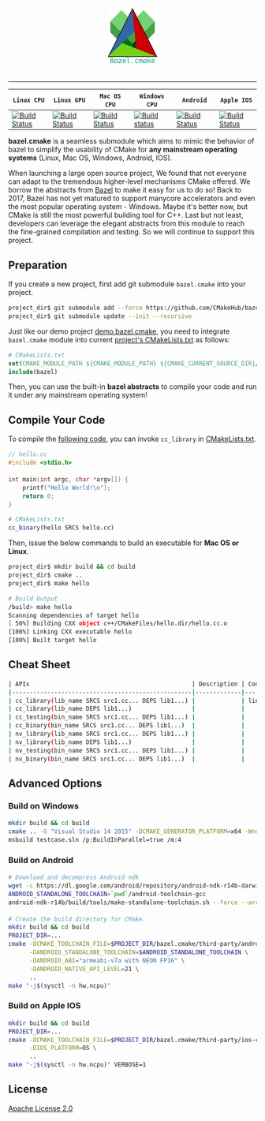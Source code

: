 <div align="center">
    <img src="https://raw.githubusercontent.com/CMakeHub/bazaar/master/logo-name.png" width="20%"><br><br>
</div>

-----------------

<center>

| **`Linux CPU`** | **`Linux GPU`** | **`Mac OS CPU`** | **`Windows CPU`** | **`Android`** | **`Apple IOS`** |
|-----------------|---------------------|------------------|-------------------|---------------|---------------|
| [![Build Status](https://travis-ci.com/CMakeHub/demo.bazel.cmake.svg?branch=master)](https://travis-ci.com/CMakeHub/demo.bazel.cmake)            |  [![Build Status](https://travis-ci.com/CMakeHub/demo.bazel.cmake.svg?branch=master)](https://travis-ci.com/CMakeHub/demo.bazel.cmake)                   | [![Build Status](https://travis-ci.com/CMakeHub/demo.bazel.cmake.svg?branch=master)](https://travis-ci.com/CMakeHub/demo.bazel.cmake)                 |   [![Build status](https://ci.appveyor.com/api/projects/status/2leddlgpdfsmqmca?svg=true)](https://ci.appveyor.com/project/gangliao/demo-bazel-cmake)       |     [![Build Status](https://travis-ci.com/CMakeHub/demo.bazel.cmake.svg?branch=master)](https://travis-ci.com/CMakeHub/demo.bazel.cmake)          |           [![Build Status](https://travis-ci.com/CMakeHub/demo.bazel.cmake.svg?branch=master)](https://travis-ci.com/CMakeHub/demo.bazel.cmake)          |

</center>

**bazel.cmake** is a seamless submodule which aims to mimic the behavior of bazel to simplify the usability of CMake for **any mainstream operating systems** (Linux, Mac OS, Windows, Android, IOS). 

When launching a large open source project, We found that not everyone can adapt to the tremendous higher-level mechanisms CMake offered. We borrow the abstracts from [Bazel](https://bazel.build/) to make it easy for us to do so! Back to 2017, Bazel has not yet matured to support manycore accelerators and even the most popular operating system - Windows. Maybe it's better now, but CMake is still the most powerful building tool for C++.  Last but not least, developers can leverage the elegant abstracts from this module to reach the fine-grained compilation and testing. So we will continue to support this project.

## Preparation

If you create a new project, first add git submodule `bazel.cmake` into your project.

```bash
project_dir$ git submodule add --force https://github.com/CMakeHub/bazel.cmake
project_dir$ git submodule update --init --recursive
```

Just like our demo project [demo.bazel.cmake](https://github.com/CMakeHub/demo.bazel.cmake), you need to integrate `bazel.cmake` module into 
current [project's CMakeLists.txt](https://github.com/CMakeHub/demo.bazel.cmake/blob/b6d882c706e4d0ea16cf2152489af9b583b94537/CMakeLists.txt#L23-L26) as follows:

```cmake
# CMakeLists.txt
set(CMAKE_MODULE_PATH ${CMAKE_MODULE_PATH} ${CMAKE_CURRENT_SOURCE_DIR}/bazel.cmake/cmake)
include(bazel)
```

Then, you can use the built-in **bazel abstracts** to compile your code and run it under any mainstream operating system!

## Compile Your Code

To compile the [following code](https://github.com/CMakeHub/demo.bazel.cmake/blob/master/c%2B%2B/hello.cc), you can invoke `cc_library` in [CMakeLists.txt](https://github.com/CMakeHub/demo.bazel.cmake/blob/0cd58ddaf4e004f4008363a1c4dfefac457bc279/c%2B%2B/CMakeLists.txt#L4).

```c++
// hello.cc
#include <stdio.h>

int main(int argc, char *argv[]) {
    printf("Hello World!\n");
    return 0;
}
```

```cmake
# CMakeLists.txt
cc_binary(hello SRCS hello.cc)
```

Then, issue the below commands to build an executable for **Mac OS or Linux**.

```bash
project_dir$ mkdir build && cd build
project_dir$ cmake ..
project_dir$ make hello
```

```bash
# Build Output
/build> make hello
Scanning dependencies of target hello
[ 50%] Building CXX object c++/CMakeFiles/hello.dir/hello.cc.o
[100%] Linking CXX executable hello
[100%] Built target hello
```

## Cheat Sheet

```bash
| APIs                                              | Description | Code Snippets | Linux | Windows | Android | Mac OS X | Apple IOS |
|---------------------------------------------------|-------------|---------------|-------|---------|---------|----------|-----------|
| cc_library(lib_name SRCS src1.cc... DEPS lib1...) |             | links         |  yes  |   yes   |   yes   |    yes   |    yes    |
| cc_library(lib_name DEPS lib1...)                 |             |               |       |         |         |          |           |
| cc_testing(bin_name SRCS src1.cc... DEPS lib1...) |             |               |  yes  |   yes   |   yes   |    yes   |    yes    |
| cc_binary(bin_name SRCS src1.cc... DEPS lib1...)  |             |               |       |         |         |          |           |
| nv_library(lib_name SRCS src1.cc... DEPS lib1...) |             |               |       |         |         |          |           |
| nv_library(lib_name DEPS lib1...)                 |             |               |       |         |         |          |           |
| nv_testing(bin_name SRCS src1.cc... DEPS lib1...) |             |               |       |         |         |          |           |
| nv_binary(bin_name SRCS src1.cc... DEPS lib1...)  |             |               |       |         |         |          |           |
```

## Advanced Options

### Build on Windows 

```bash
mkdir build && cd build
cmake .. -G "Visual Studio 14 2015" -DCMAKE_GENERATOR_PLATFORM=x64 -Wno-dev
msbuild testcase.sln /p:BuildInParallel=true /m:4
```

### Build on Android

```bash
# Download and decompress Android ndk 
wget -c https://dl.google.com/android/repository/android-ndk-r14b-darwin-x86_64.zip && unzip -q android-ndk-r14b-darwin-x86_64.zip
ANDROID_STANDALONE_TOOLCHAIN=`pwd`/android-toolchain-gcc
android-ndk-r14b/build/tools/make-standalone-toolchain.sh --force --arch=arm --platform=android-21 --install-dir=$ANDROID_STANDALONE_TOOLCHAIN

# Create the build directory for CMake.
mkdir build && cd build
PROJECT_DIR=...
cmake -DCMAKE_TOOLCHAIN_FILE=$PROJECT_DIR/bazel.cmake/third-party/android-cmake/android.toolchain.cmake \
      -DANDROID_STANDALONE_TOOLCHAIN=$ANDROID_STANDALONE_TOOLCHAIN \
      -DANDROID_ABI="armeabi-v7a with NEON FP16" \
      -DANDROID_NATIVE_API_LEVEL=21 \
      ..
make "-j$(sysctl -n hw.ncpu)"
```

### Build on Apple IOS

```bash
mkdir build && cd build
PROJECT_DIR=...
cmake -DCMAKE_TOOLCHAIN_FILE=$PROJECT_DIR/bazel.cmake/third-party/ios-cmake/toolchain/iOS.cmake \
      -DIOS_PLATFORM=OS \
      ..
make "-j$(sysctl -n hw.ncpu)" VERBOSE=1
```

## License

[Apache License 2.0](LICENSE)
